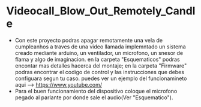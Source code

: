 # Videocall_Blow_Out_Remotely_Candle
* Con este proyecto podras apagar remotamente una vela de cumpleanhos a traves de una video llamada implemntado un sistema creado mediante arduino, un ventilador, un microfono, un snesor de flama y algo de imaginacion. en la carpeta "Esquematicos" podras encontar mas detalles hacerca del montaje; en la carpeta "Firmware" podras encontrar el codigo de control y las instrucciones que debes configuara segun tu caso. puedes ver un ejemplo del funcionamineto aqui --> https://www.youtube.com/
* Para el buen funcionamiento del dispositivo coloque el microfono pegado al parlante por donde sale el audio(Ver "Esquematico"). 

